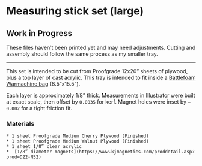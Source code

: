 # Measuring stick set (large)
## Work in Progress
These files haven’t been printed yet and may need adjustments. Cutting and assembly should follow the same process as my smaller tray.

---

This set is intended to be cut from Proofgrade 12x20” sheets of plywood, plus a top layer of cast acrylic. This tray is intended to fit inside a [Battlefoam Warmachine bag](https://us.battlefoam.com/warmachine-bag/) (8.5”x15.5”).

Each layer is approximately 1/8” thick. Measurements in Illustrator were built at exact scale, then offset by `0.0035` for kerf. Magnet holes were inset by `–0.002` for a tight friction fit.

### Materials
	* 1 sheet Proofgrade Medium Cherry Plywood (Finished)
	* 1 sheet Proofgrade Medium Walnut Plywood (Finished)
	* 1 sheet 1/8” clear acrylic
	*  [1/8” diameter magnets](https://www.kjmagnetics.com/proddetail.asp?prod=D22-N52)
